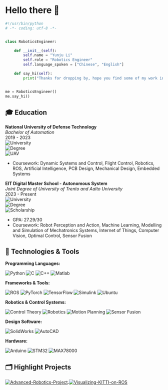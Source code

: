 # Hello there 👋


```python
#!/usr/bin/python
# -*- coding: utf-8 -*-


class RoboticsEngineer:

    def __init__(self):
        self.name = "Yunju Li"
        self.role = "Robotics Engineer"
        self.language_spoken = ["Chinese", "English"]

    def say_hi(self):
        print("Thanks for dropping by, hope you find some of my work interesting.")


me = RoboticsEngineer()
me.say_hi()
```

## 🎓 Education

**National University of Defense Technology**  
*Bachelor of Automation*  
2019 - 2023  
![University](https://img.shields.io/badge/University-National_University_of_Defense_Technology-informational?style=flat&color=6aa6f8)  
![Degree](https://img.shields.io/badge/Degree-Bachelor-informational?style=flat&color=6aa6f8)  
![UAV](https://img.shields.io/badge/Minors-UAV-informational?style=flat&color=6aa6f8)  
- Coursework: Dynamic Systems and Control, Flight Control, Robotics, ROS, Artificial Intelligence, PCB Design, Mechanical Design, Embedded Systems

**EIT Digital Master School - Autonomous System**  
*Joint Degree of University of Trento and Aalto University*  
2023 - Present  
![University](https://img.shields.io/badge/University-EIT_Digital_Masters-informational?style=flat&color=6aa6f8)  
![Degree](https://img.shields.io/badge/Degree-Master-informational?style=flat&color=6aa6f8)  
![Scholarship](https://img.shields.io/badge/Scholarship-EIT_Digital-informational?style=flat&color=6aa6f8)  
- GPA: 27.29/30  
- Coursework: Robot Perception and Action, Machine Learning, Modelling and Simulation of Mechatronics Systems, Internet of Things, Computer Vision, Optimal Control, Sensor Fusion



## 🔧 Technologies & Tools

**Programming Languages:**

![Python](https://img.shields.io/badge/Code-Python-informational?style=flat&logo=python&logoColor=white&color=6aa6f8)
![C](https://img.shields.io/badge/Code-C-informational?style=flat&logo=c&logoColor=white&color=6aa6f8)
![C++](https://img.shields.io/badge/Code-C%2B%2B-informational?style=flat&logo=cplusplus&logoColor=white&color=6aa6f8)
![Matlab](https://img.shields.io/badge/Code-Matlab-informational?style=flat&logo=mathworks&logoColor=white&color=6aa6f8)

**Frameworks & Tools:**

![ROS](https://img.shields.io/badge/Framework-ROS-informational?style=flat&logo=ros&logoColor=white&color=6aa6f8)
![PyTorch](https://img.shields.io/badge/Framework-PyTorch-informational?style=flat&logo=pytorch&logoColor=white&color=6aa6f8)
![TensorFlow](https://img.shields.io/badge/Framework-TensorFlow-informational?style=flat&logo=tensorflow&logoColor=white&color=6aa6f8)
![Simulink](https://img.shields.io/badge/Tools-Simulink-informational?style=flat&logo=mathworks&logoColor=white&color=6aa6f8)
![Ubuntu](https://img.shields.io/badge/Tools-Ubuntu-informational?style=flat&logo=ubuntu&logoColor=white&color=6aa6f8)

**Robotics & Control Systems:**

![Control Theory](https://img.shields.io/badge/Expertise-Control_Theory-informational?style=flat&color=6aa6f8)
![Robotics](https://img.shields.io/badge/Expertise-Robotics-informational?style=flat&color=6aa6f8)
![Motion Planning](https://img.shields.io/badge/Expertise-Motion_Planning-informational?style=flat&color=6aa6f8)
![Sensor Fusion](https://img.shields.io/badge/Expertise-Sensor_Fusion-informational?style=flat&color=6aa6f8)

**Design Software:**

![SolidWorks](https://img.shields.io/badge/Design-SolidWorks-informational?style=flat&logo=solidworks&logoColor=white&color=6aa6f8)
![AutoCAD](https://img.shields.io/badge/Design-AutoCAD-informational?style=flat&logo=autodesk&logoColor=white&color=6aa6f8)

**Hardware:**

![Arduino](https://img.shields.io/badge/Hardware-Arduino-informational?style=flat&logo=arduino&logoColor=white&color=6aa6f8)
![STM32](https://img.shields.io/badge/Hardware-STM32-informational?style=flat&logo=stm32&logoColor=white&color=6aa6f8)
![MAX78000](https://img.shields.io/badge/Hardware-MAX78000-informational?style=flat&logo=arduino&logoColor=white&color=6aa6f8)



<!-- ## &#x1f4c8; GitHub Stats

<a href="https://github.com/Zhenye-Na/Zhenye-Na">
  <img align="center" src="https://github-readme-stats.vercel.app/api/top-langs/?username=zhenye-na&hide=c%2B%2B,c,matlab,assembly&title_color=6aa6f8&text_color=8a919a&icon_color=6aa6f8&bg_color=22272e" alt="Zhenye's GitHub Stats" />
</a>

<a href="https://github.com/Zhenye-Na/Zhenye-Na">
  <img align="center" src="https://github-readme-stats.vercel.app/api?username=zhenye-na&show_icons=true&line_height=27&count_private=true&title_color=6aa6f8&text_color=8a919a&icon_color=6aa6f8&bg_color=22272e" alt="Zhenye's GitHub Stats" />
</a> -->


## 🗂️ Highlight Projects

<a href="https://github.com/Yunjuliii/Advanced-Robotics-Project">
<img align="center" src="https://github-readme-stats.vercel.app/api/pin/?username=Yunjuliii&repo=Advanced-Robotics-Project&show_icons=true&line_height=27&title_color=6aa6f8&text_color=8a919a&icon_color=6aa6f8&bg_color=22272e" alt="Advanced-Robotics-Project" />

<a href="https://github.com/Yunjuliii/Visualizing-KITTI-on-ROS">
<img align="center" src="https://github-readme-stats.vercel.app/api/pin/?username=Yunjuliii&repo=Visualizing-KITTI-on-ROS&show_icons=true&line_height=27&title_color=6aa6f8&text_color=8a919a&icon_color=6aa6f8&bg_color=22272e" alt="Visualizing-KITTI-on-ROS" />



<!-- ## 👨‍💻 This week, I spent my time on:

[![zhenye's wakatime stats](https://github-readme-stats.vercel.app/api/wakatime?username=nazhenye&line_height=27&title_color=6aa6f8&text_color=8a919a&icon_color=6aa6f8&bg_color=22272e)](https://github.com/anuraghazra/github-readme-stats) -->
